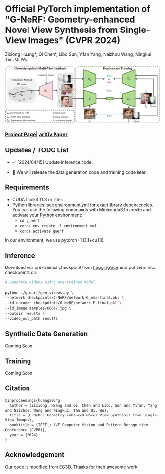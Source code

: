 # Official PyTorch implementation of "G-NeRF: Geometry-enhanced Novel View Synthesis from Single-View Images" (CVPR 2024)
Zixiong Huang*, Qi Chen*, Libo Sun, Yifan Yang, Naizhou Wang, Mingkui Tan, Qi Wu

![architecture](figure/overallarchitecture.png)
### [Project Page](https://llrtt.github.io/G-NeRF-Demo/)| [arXiv Paper](https://arxiv.org/abs/2404.07474)

## Updates / TODO List

- ✅ [2024/04/15] Update inference code.

- 🔲 We will release the data generation code and training code later.

## Requirements

* CUDA toolkit 11.3 or later.
* Python libraries: see [environment.yml](./eg3d/environment.yml) for exact library dependencies.  You can use the following commands with Miniconda3 to create and activate your Python environment:
  - `cd g_nerf`
  - `conda env create -f environment.yml`
  - `conda activate gnerf`

In our environment, we use pytorch=1.13.1+cu116.

## Inference

Download our pre-trained checkpoint from [huggingface](https://huggingface.co/llrt/G-NeRF) and put them into checkpoints dir.

```.bash
# Generate videos using pre-trained model

python ./g_nerf/gen_videos.py \
--network checkpoints/G-NeRF/network-G_ema-final.pkl \
--id_encoder checkpoints/G-NeRF/network-E-final.pkl \
--id_image samples/66667.jpg \
--outdir results \
--video_out_path results
```

## Synthetic Date Generation
Coming Soon

## Training
Coming Soon

## Citation

```
@inproceedings{huang2024g,
  author = {Zixiong, Huang and Qi, Chen and Libo, Sun and Yifan, Yang and Naizhou, Wang and Mingkui, Tan and Qi, Wu},
  title = {G-NeRF: Geometry-enhanced Novel View Synthesis from Single-View Images},
  booktitle = {IEEE / CVF Computer Vision and Pattern Recognition Conference (CVPR)},
  year = {2024}
}
```

## Acknowledgement

 Our code is modified from [EG3D](https://github.com/NVlabs/eg3d/tree/main). Thanks for their awesome work!